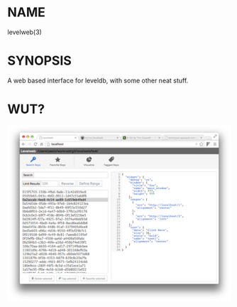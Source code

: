 # NAME
levelweb(3)

# SYNOPSIS
A web based interface for leveldb, with some other neat stuff.

# WUT?
![screenshot](/screenshot.png)

